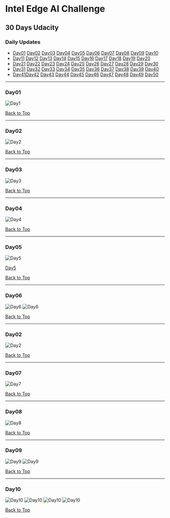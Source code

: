# Intel Edge AI Challenge

## 30 Days Udacity

<a id='top'></a>
### Daily Updates

- [Day01](#day1) [Day02](#day2) [Day03](#day3) [Day04](#day4) [Day05](#day5) [Day06](#day6) [Day07](#day7) [Day08](#day8) [Day09](#day9) [Day10](#day10) 
- [Day11](#day11) [Day12](#day12) [Day13](#day13) [Day14](#day14) [Day15](#day15) [Day16](#day16) [Day17](#day17) [Day18](#day18) [Day19](#day19) [Day20](#day20)
- [Day21](#day21) [Day22](#day22) [Day23](#day23) [Day24](#day24) [Day25](#day25) [Day26](#day26) [Day27](#day27) [Day28](#day28) [Day29](#day29) [Day30](#day30)
- [Day31](#day31) [Day32](#day32) [Day33](#day33) [Day34](#day34) [Day35](#day35) [Day36](#day36) [Day37](#day37) [Day38](#day38) [Day39](#day39) [Day40](#day40)
- [Day41](#day41)[Day42](#day42) [Day43](#day43) [Day44](#day44) [Day45](#day45) [Day46](#day46) [Day47](#day47) [Day48](#day48) [Day49](#day49) [Day50](#day50)
***
### Day01
<a id='day1'></a>
![Day1](day1.JPG)

[Back to Top](#top)

*** 
### Day02
<a id='day2'></a>
![Day2](day2.JPG)

[Back to Top](#top)

*** 
### Day03
<a id='day3'></a>
![Day3](day3.JPG)

[Back to Top](#top)

*** 
### Day04
<a id='day4'></a>
![Day4](day4.JPG)

[Back to Top](#top)

*** 
### Day05
<a id='day5'></a>
![Day5](day5.JPG)

[Day5](day5b.pdf)

[Back to Top](#top)

*** 
### Day06
<a id='day6'></a>
![Day6](day6.JPG)
![Day6](day6b.JPG)

[Back to Top](#top)

*** 
### Day02
<a id='day2'></a>
![Day2](day2.JPG)

[Back to Top](#top)

*** 
### Day07
<a id='day7'></a>
![Day7](day7.JPG)

[Back to Top](#top)

*** 
### Day08
<a id='day8'></a>
![Day8](day8.JPG)

[Back to Top](#top)

*** 
### Day09
<a id='day9'></a>
![Day9](day9.JPG)
![Day9](day9b.JPG)

[Back to Top](#top)

*** 
### Day10
<a id='day10'></a>
![Day10](day10.JPG)
![Day10](day10b.JPG)
![Day10](day10c.JPG)
![Day10](day10d.png)


[Back to Top](#top)
